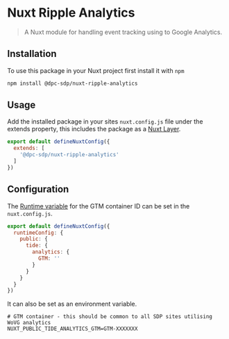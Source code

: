 # Nuxt Ripple Analytics

> A Nuxt module for handling event tracking using to Google Analytics.

## Installation

To use this package in your Nuxt project first install it with `npm`

```bash
npm install @dpc-sdp/nuxt-ripple-analytics
```

## Usage

Add the installed package in your sites `nuxt.config.js` file under the extends property, this includes the package as a [Nuxt Layer](https://nuxt.com/docs/getting-started/layers).

```js
export default defineNuxtConfig({
  extends: [
    '@dpc-sdp/nuxt-ripple-analytics'
  ]
})
```

## Configuration

The [Runtime variable](https://nuxt.com/docs/guide/going-further/runtime-config) for the GTM container ID can be set in the `nuxt.config.js`.

```js
export default defineNuxtConfig({
  runtimeConfig: {
    public: {
      tide: {
        analytics: {
          GTM: ''
        }
      }
    }
  }
})
```

It can also be set as an environment variable.

```
# GTM container - this should be common to all SDP sites utilising WoVG analytics
NUXT_PUBLIC_TIDE_ANALYTICS_GTM=GTM-XXXXXXX
```
